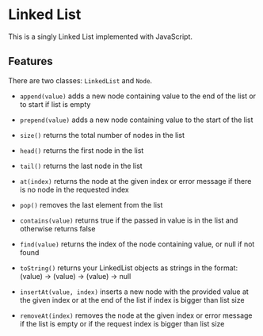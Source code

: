 # Linked List
This is a singly Linked List implemented with JavaScript.

## Features
There are two classes: ``LinkedList`` and ``Node``.

- ``append(value)`` adds a new node containing value to the end of the list or to start if list is empty

- ``prepend(value)`` adds a new node containing value to the start of the list

- ``size()`` returns the total number of nodes in the list

- ``head()`` returns the first node in the list

- ``tail()`` returns the last node in the list

- ``at(index)`` returns the node at the given index or error message if there is no node in the requested index

- ``pop()`` removes the last element from the list

- ``contains(value)`` returns true if the passed in value is in the list and otherwise returns false

- ``find(value)`` returns the index of the node containing value, or null if not found

- ``toString()`` returns your LinkedList objects as strings in the format: (value) -> (value) -> (value) -> null

- ``insertAt(value, index)`` inserts a new node with the provided value at the given index or at the end of the list if index is bigger than list size

- ``removeAt(index)`` removes the node at the given index or error message if the list is empty or if the request index is bigger than list size

